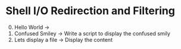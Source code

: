 # Shell I/O Redirection and Filtering
0. Hello World -> 
1. Confused Smiley -> Write a script to display the confused smily
2. Lets display a file -> Display the content
